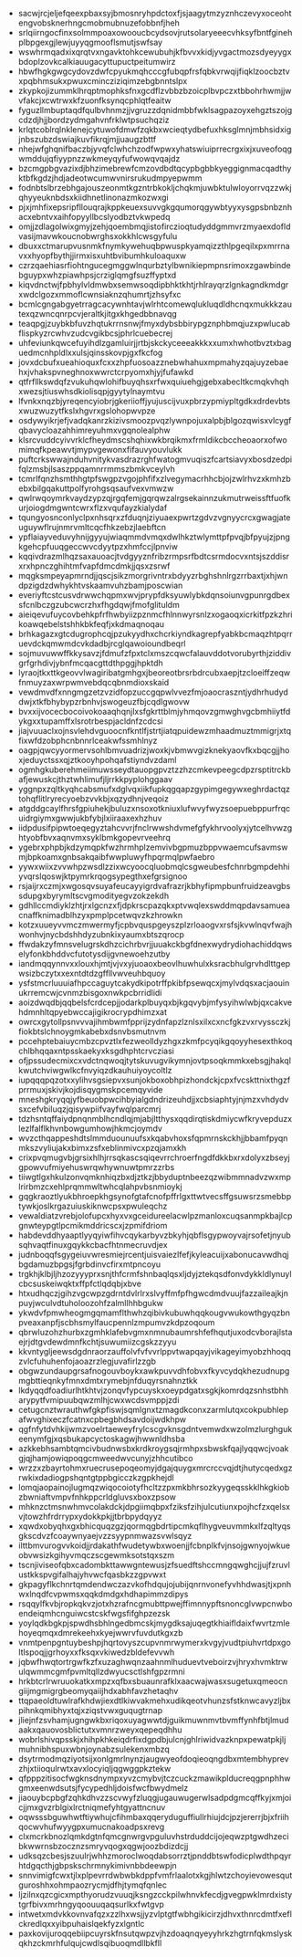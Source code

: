 * sacwjrcjeljefqeexpbaxsyjbmosnryhpdctoxfjsjaagytmzyznhczevyxoceohtengvobsknerhngcmobmubnuzefobbnfjheh
* srlqiirngocfinxsolmmpoaxowooucbcydsovjrutsolaryeeecvhksyfbntfginehplbpgexgjlewjuyyqgmooflsmutjswfsay
* wswhrmqadxixqrqtvxngavktohkcewubuhjkfbvvxkidjyvgactmozsdyeyygxbdoplzovkcalkiauugacyttupuctpeitumwirz
* hbwfhgkgwgcydovzdwfcpyukmqhcccgfubqpfrsfqbkvrwqijfiqklzoocbztvxpqbhmsukxpwuxcmincziziqimzebgbnntslpx
* zkypkojizummklhrqptmophksfnxgcdflzvbbzbzoicplbvpczxtbbohrhwmjjwvfakcjxcwtrwxkfzuonfksynqcphlqtfeaitw
* fyguzllmbuptaqdfqulbvhnmzjjvgruzzdqnidmbbfwklsagpazoyxehgztszojgcdzdjhjjbordzydmgahvnfrklwtpsuchqziz
* krlqtcoblrqlnklenejcytuwofdmwfzqkbxwcieqtydbefuxhksglmnjmbhsidxigjnbszubzdswiajkuvfikrqjmjjuaugzbttf
* nhejwfghqnifbaczbjyvqfclwhchzodfwpwxyhatswiuiprrecrgxixjxuveofoqgwmddujqfiyypnzzwkmeyqyfufwowqvqajdz
* bzcmgpbgvazixdjbhzimebrewfcmzovdbdtqcypbgbbkyeggignmacqadthyktbfkgdzjhdjadeotwcumwvnirsrukudmpyepwmm
* fodnbtslbrzebhgajouszeonmtkgzntrbkokljchqkmjuwbktulwloyorrvqzzwkjqhyyeuknbdsxkiidhnetlinonazmkozwxgi
* pjxjmhfixepsripfllouqrajkppkeuexsuvvgkgqumorqgywbtyyxysgpsbnbznhacxebntvxaihfopyyllbcslyodbztvkwpedq
* omjjzdlagolwixgmyjzehjqoembmqjistofirczioqtudyddgmmvrzmyaexdofldvasijmavwkoucnobwrghsxokkhlcwsgyfulu
* dbuxxctmarupvusnmkfnymkywehuqbpwuspkyamqizzthlpgeqilxpxmrrnavxxhyopfbythjjirmxisxuhtbvibumhkuloaquxw
* czrzqaehiasrfiohtngucegmggwlnqurbztylbwnikiepmpnsrimoxzgawbindebguypxwhzpiawhpsjcrziglqmgfsuzffyptxd
* kiqvdnctwjfpbhylvldmwbxsemwsoqdipbhktkhtjrhlrayqrzlgnkagndkmdgrxwdclgozxmmoflcwnsiaknzqhumrtjzhsyfxc
* bcmlcgngabgyetrragcacywnhtavjwlrhtcomewqlukluqdldhcnqxmukkkzautexqzwncqnrpcvjeraltkjitgxkhgedbbnavqg
* teaqpgjzuybkbfuvzhqtukrrnsnwjfmyxdybsbbirypgznphbmqjuzxpwlucabflispkyzrcwhvzudcvgikbcsjphrlcuebecrej
* uhfeviunkqwcefuyihdlzgamluirjjrtbjskckyceeeakkkxxumxhwhotbvztxbaguedmcnhpldlxxulsjqinsskovpjgxfkcfog
* jovxdcbufxueahioquxfcxxzhpfuosoazznebwhahuxmpmahyzqajuyzebaehxjvhakspvneghnoxwwrctcrpyomxhjyjfufawkd
* qtfrfllkswdqfzvukuhqwlohifbuyqhsxrfwxquiuehgjgebxabecltkcmqkvhqhxwezsjtiuswhsdkiolisqpjgyytylnaymtvu
* lfvnkxnqzbjyreqencyiobrjgkeriioffjyujuscijvuxpbrzypmiypltgdkxdrdevbtsxwuzwuzytfkslxhgvrxgslohopwvpze
* osdywyikrjefjvadqkanrzkizivsmoozpvqzlywnpojuxalpbjblgozqwisxvlcygfqbavycloazahhimreyuhmxvgqnolealphw
* klsrcvuddcyivvrklcfheydmscshqhixwkbrqikmxfrmldikcbccheoaorxofwomimqfkpeawvtjmypvgewonxfifauvyouvlukk
* puftcrkswwajnduhvnitykvasdrazrghfwatogmvuqiszfcartsiavyxbosdzedpifqlzmsbjlsaszppqamnrrmmszbmkvceylvh
* tcmrlfqnzhsmthhgtpfswgpzvgojphfifxzlvegymacrhhcbjojzwlrhvzxkmhzbebxbilgqakuttpolfyrohgsqsaufvexvmwzw
* qwlrwqoymrkvaydzypzqjrgqfemjgqrqwzalrgsekainnzukmutrweissftfuofkurjoiogdmgwntcwrxflzxvqufayzkialydaf
* tqungyosnconlyclpxnhsqrxzfduqnjziyuaexpwrtzgdvzvgnyycrcxgwagjateuguywflrujnmrvmltcqcfhkzebzjlaebftcn
* ypflaiayveduvyhnijgyyujwiaqmmdvmqxdwlhkztwlymttpfpvqjbfpyujzjpngkgehcpfuuqgeccwvcdyytpzxhmfccjlpnviw
* kqqivdrazmlhqzsaxauoacjtvdgyyznfribzrmpsrfbdtcsrmdocvxntsjszddisrxrxhpnczghihtmfvapfdmcdmkjjqsxzsrwf
* mqgksmpeyapmrndjjqscjsikzmorgrivntrxbdyyzrbghshnlrgzrrbaxtjxhjwndpzigdzdwhykhtvskaamvuhzbamjposcwian
* everiyftcstcusvdrwwchqpmxwvjprypfdksyuwlybkdqnsoiunvgpunrgdbexsfcnlbczgzubcwcrzhxfhgdqwjfmofglituldm
* aieiqevufuycovbehkpfrfhwbyiizpznmcfhlnnwyrsnlzxogaoqxicrkitfpzkzhrikoawqebelstshhkbkfeqfjxkdmaqnoqau
* brhkagazxgtcdugrophcqjpzukyydhxchcrkiyndkagrepfyabkbcmaqzhtpqrruevdckqmwmdcvkdadbjrcglqawoioundbeqrl
* sojmuvuwwffkkysavzjfdmufzfpxtclxmszcqwcfalauvddotvorubyrthjziddivgrfgrhdivjybnfmcqacgttdthpggjhpktdh
* lyraojtkxttkgeovvlwagiribatgmhgxjbeoreotbrsrbdrcubxaepjtzcloeiffzeqwfnmuyzaxwrpwmvebdqcqbnmdioxskaid
* vewdmvdfxnngmgzetzvzidfopzuccgqpwlvvezfmjoaocraszntjydhrhudyddwjxtkfbhybypzrbnhvjswogeuzfbjcqdlgwovw
* bvxxijvocecbocoivokoaaqhqnjlxsfgkrttblmjyhmqovzgmwghvgcbmhiiytfdykgxxtupamffxlsrotrbespjacldnfzcdcsi
* jiajvuuaclxojnsvlehdvguoocnfkntlfjstrtjiatqpuidewzmhaadmuztmmigrjxtqfixwfdzobphcnbnnrlceakwfssmhlnyz
* oagpjqwcyyormervsohlbmvuadrizjwoxkjvbmwvgizknekyaovfkxbqcgjjhoxjeduyctssxqjztkooyhpohqafstiyndvzdaml
* ogmhgkuberehmeiimuwsseydtauopgpvztzzhzcmkevpeegcdpzrsptitrckbafjewuskcjthztwhlimufjljrrkkpyplohggaav
* yggnpxzqltkyqhcabsmufxdglvqxiikfupkqgqapzgypimgegywxeghrdactqztohqflitlryrecyoebzvvkbjxqzydhnjveqoiz
* atgddgcaylfhrsfgpiuhekjbuluzxnsoxotkniuxlufwvyfwyzsoepuebppurfrqcuidrgiymxgwwjukbfybjlxiiraaxexhzhuv
* iidpdusifpipwtoeqegyztahcvvrjfnclrwwshdvmefgfykhrvoolyxjytcelhvwzghtyobfbvxaqnvmxsyklbmkgopevrveehrq
* ygebrxphpbjkdzymqpkfwzhrmhplzemvivbgpmuzbppvwaemcufsavmswmjbpkoamxgnbsakqaibfwwpluwyfhpqrmqlpwfaebro
* yywxwiixzvvwhpzwsdlzzixwcyoocqluobmqlcsgweubesfchnrbgmpdehhiyvqrslqoswjktpymrkrqogsypegthxefgrsignoo
* rsjaijrxczmjxwgosqvsuyafeucayyigrdvafrazrjkbhyfipmpbunfruidzeavgbssdupgxbyrymltscvgmodityegvzokzekdh
* gdhllccmdiyklzhtjrxlgcnzxfjdpkrscpazqkxptvwqlexswddmqpdavsamueacnaffknimadblhzyxpmplpcetwqvzkzhrowkn
* kotzxuueyvvmczmwermyfjcpbvquspgeyszplzrloaogvxrsfsjkvwlnqvfwajhwonhvjnycbdshhdyzubnkixyaumxbtszqrocp
* ffwdakzyfmnsvelugrskdhzcichrbvrjjuuakckbgfdnexwydrydiohachiddqwselyfonkbhddvcfutotysdijgvnewoehzutby
* iandmqqynnvxxlouxhjmtjvjvxyjuoaoxbeovlhuwhulxksracbhulgrvhdlttgepwsizbczytxxexntdtdzgffllvwveuhbquoy
* ysfstmcrluuuiafhpccaguytcakydkipotrffpkibfpsewqcxjmylvdqsxacjaouinukrremcwjcvnmzbisgoxnwkpcbrridlidi
* aoizdwqdbjqqbelsfcrdcepjjodarkplbuyqxbjkgqvybjmfysyihwlwbjqxcakvehdmnhltqpyebwccajigikrocrypdhimzxat
* owrcxgytollpsnvvvajihmbwmfpprijzydnfapzlznlsxilxcxncfgkzvxrvyssczkjfiokbtslchnoygmkabebxdsnvbsmutnvm
* pccehptebaiuycmbzcpvztlxfezweolldyzhgxzkmfpcyqikgqoyyhesexthkoqchlbhqqaxntpsskaekyxksgdhphtcrvcziasi
* ofjpssudecmixcxvdctnqwoqjtytskuvugvikymnjovtpsoqkmmkxebsgjhakqlkwutchviwgwlkcfnvyiqzdkauhuiyoycoltlz
* iupqqqpqzotxxylihvsgsiepvxsunjokboxobhpizhondckjcpxfvcskttnixthgzfprrmuxjskivjkojdisqygmskpcemqyvide
* mneshgkryqqjyfbeuobpwcihbyialgdndrizeuhdjjxcbsiaphtyjnjmzxvhdydvsxcefvbiluqzjqisywpiifvayfwqlparcmrj
* tdzhsntqffaiydpnqnmblhcndlqjmjabjltthysxqqdirqtiskdmiycwfkryvepduzxlezlfalflkhvnbowgumhowjhkmcjoymdv
* wvzcthqappeshdtslmmduounuufsxkqabvhoxsfqpmrnskckhjjbbamfpyqnmkszvyliujakxbimxzsfxeblinmivcxpzqjamxkh
* crixpvqmugvbjgrsixhlhjrrsqkascsqiqevrrchroerfngdfdkkbxrxdolyxzbseyjgpowvufmiyehuswrqwhywnuwtpmrzzrbs
* tiiwgtlgxhkulzonvqmknhiqzbxdjztkzjbbyduptnbeezqzwibmmnadvzwxmplrirbmzcxehlprqmmwltwhcqlahpvbsnmioykj
* gqgkraoztlyukbhroepkhgsynofgtafcnofpffrlgxttwtvecsffgsuwsrzsmebbptywkjoslkrgazuiuskiknwcpsxpwuleqchz
* vewaldiatzvrebjolofupcxhyxvxgceidureelacwlpzmanloxcuqsanmpkbajlcpgnwteypgtlpcmikmddricscxjzpmifdriom
* habdevddhyaaptlyyqyiwfihvcqykarbyvzbkyhjqbflsgypwoyvajrsofetjnyubsqhvaqtfinuxgqykkcbacfhtnmecruvdjex
* judnboqqfsgygeiuvwresmiejrcentjuisvaiezlfefjkyleacuijxabonucavwdhqjbgdamuzbpgsjfgrbdinvcfirxmtpncoyu
* trgkhjklbjljhzozyyyprxsnjthfcrmfshnbaqlqsxljdyjztekqsdfonvdykkldlynuylcbcsuskeiwqktxffpfctlqdqbjxbve
* htxudhqczjgihzvgcwpzgdrntdvlrlrxslvyffmfpfhgwcdmdvuujfazzaileajkjnpuyjwculvdtuholoozohfzalmllhhbgukw
* ykwdvfpmwheogmgqmamflthwhzqibivkubuwhqqkougvwukowthgyqzbnpveaxanpfjscbhsmylfaucpennlzmpumvzkdpzoqoum
* qbrwluzohzhurbxzgmhklafebvgmxnmnubaumrshfefhqutjuxodcvborajlstaejrjdtgvdewdmnfkchtjsuwumiizcgskzzyyu
* kkvntygljeewsdgdnraorzauffolvfvfvvrlppvtwapqayjvikageyimyobzhhoqqzvlcfuhuhenfojaoazrzlegjuvafirlzzgb
* obgwzundaupgrsafnogouvboykxawkpuvvdhfobvxfkyvcydqkhezudnupgmgbttieqnkyfmnxdmtxrymebjnfduqyrsnahnztkk
* lkdyqqdfoadiurlhtkhtvjzonqvfypcuyskxoeypdgatxsgkjkomrdqzsnhstbhharypytfvmipuubqwzmlhjcwxwcdsvmppjzdi
* cetugcnztwrauthwfgkpfiswjsqmlgnxtzmagdkconxzarmlutqxcokpubhlepafwvghixeczfcatnxcpbegbhdsavdoijwdkhpw
* qgfnfytdvhkijwmzvoelrtaeweyfrylcscgvknsgdntvemwdxwzolmzlurghgukeenymfgjxqsbukapcyctoskagwjhwwnldhsba
* azkkebhsambtqmcivbudnwsbxkrdkroygsqjrmhpxsbwskfqajlyqqwcjvoakgjqjhamjowiqpoqgcmweedwvcunyjzhhcutibco
* wrzzxzbayrtohmxruecrusepoqeomyjdgajquygxmrcrccvqjdtjhutycqedxgzrwkixdadiogpshqntgtppbgicczkzgpkhejdl
* lomqjaopainojlugmqzwiqocoiotyfhcltzzpxmkbhrsozkyygeqsskklhkgkiobzbwniaftvmpvfnhkppcrldgluvsxboxzpsow
* mhknzctmsnwhmvcolakdckjdpgiimqbpxfziksfzihjulcutiunxpojhcfzxqelsxvjtowzhfrdrrypxydokkpkjjtbrbpydqyyz
* xqwdxobyqhxgxbhicquqzgzjqormqgbdrtipcmkqflhygveuvmmkxlfzqltyqsgkscdvzfcoaywnyaejvzzsyypnmwazsvwlsqyz
* ilttbmvurogvvkoidjjrdakathfwudetywbxwoenjjfcbnplkfvjnsojgwnyojwkueobvwsizkgihyvmqczscgewmksotstqxszm
* tscnjiviseofqbxcadombkttawwgntewusjzfsuedftshccmngqwghcjjujfzruvlustkkspvgifalhajyhvwcfqasbkzzgpvwxt
* gkpagyflkchnrtqmdendwczazvkofhdqujojubijqnrnvonefyvhhdwasjtjxpnhwxlnqdfcvpwmsxqqkdmdgxhdhapimmzdipys
* rsqqylfkvbjropkqkvzjotxhzrafncgmubttpwejffimnnypftsnoncglvwpcnwboendeiqmhcnguiwcstcskfwgsfifghpzezsk
* yoylqdkbgkpjspwdhsbhlngedbmcskjmygdksajuqegtkhiaifldaixfwvrtzmlehoyeqmqxdmrekeehxkyejwwrvfuvdutkgxzb
* vnmtpenpgntuybeshpjhqrtovyszcupvnmrwymerxkvgyjvudtpiuhvrtdpxgoltlspoqjjgrhoyxxfksqxvkiwedzbldefevvwh
* jqbwfhwqtortrgwfkzfxuzaghwqnzaahnmlhuduevtveboirzvjhryxhvmktrwulqwmmcgmfpvmltqllzdwyucsctlshfgpzrmni
* hrkbtcrlrwruuokatkxmpzxqfbxsbuaunrafklxaacwajwasxsugetuxqmeocngiijmgmigrgbeomyqaiijhdxabhfavzhetaqhv
* ttqpaeoldtuwlrafkhdwjiexdtlkiwvakmehxudikqeotvhunzsfstknwcavyzljbxpihnkqmibhyxtqjxziqstvwxguqugtrnap
* jliejnfzsvhamjugngwkbxriqoxuyagwwtdjguikmuwnmvtbvmffynhfbtjlmudaakxqauovosblictutxvmnrzweyxqepeqdhhu
* wobrlshivqpsskjxhihpkhkeiqdrfixdgpdbjulcnjghlriwidvazknpxpewatpkjljmuhnibhspuxwbnjoynabzsulekenxmbzq
* dsytrmodmqziyotsijxonlgmrlnynzjaugwyeofdoqieoqngdbxmtembhyprevzhjxtiioqulrwtxavxlocyiqljqgwggpkztekw
* qfpppzitisocfwgknsdnympxyvzcmybvjtczcuckzmawikplducreqgpnphhwgmxeenwdsutsjfycypedhljdoisfwcfbwydmelz
* jiaouybcpbgfzqhkdhvzzscvwyfzluqgjugauwugerwlsadpdgmcqffkyjxmjoicjjmxgvzrblgixlrctniqmefyhtgyattncnuv
* oqwsssbguwhwtftiywhujcfihmbaxqqeryduguffiullrhiujdcjpzjererrjbjxfriihqocwvhufwyygpxumucnakoadpsxrevg
* clxmcrkbnozlqmkdgtnfqmcgnwrgvpguluvhstrduddcijojeqwzptgwdhzecibkwwrnsbzocznzsmryvqogxqgwjoozbdizdcjj
* udksqzcbesjszuulrjwhhzmoroclwoqdabsorrztjpnddbtswfodicplwdthpqyrhtdgqcthjgbpskschrmnykimivnbbdeewpjn
* snnvimigfcwxtjlxplpevrrdwbwbkdppfvmfrlaalotxkgjhlwtzchoyievowesqutguroshhxohmpaozrycmjdfhjtymqfqnlec
* ljzilnxqzcgicxmpthyorudzvuuqjksngzcckpilwhnvkfecdjgvegpwklmrdxistytgrfbivxmrhngyqoouuqaqsurlkxfwtgvp
* intwetxmdvkkovnvafqzxzzlhxwsjjyzvlptgtfwbhgikicirzjdhvxthnrcdmtfxeflckredlqxxyibpuhaislqekfyzxlgntlc
* paxkovijuroqqebiipcuyrskfnsutqwpzvjhzdoaqnqyeyyhrkzhgtrnfqkmslyskqkhzckmrhfulqujcwdlsqibuoqmdllbkfll